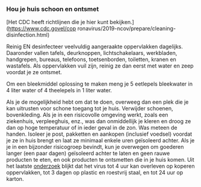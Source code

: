 ### Hou je huis schoon en ontsmet 

[Het CDC heeft richtlijnen die je hier kunt bekijken.](https://www.cdc.govel/cop ronavirus/2019-ncov/prepare/cleaning-disinfection.html)

Reinig EN desinfecteer veelvuldig aangeraakte oppervlakken dagelijks. Daaronder vallen tafels, deurknoppen, lichtschakelaars, werkbladen, handgrepen, bureaus, telefoons, toetsenborden, toiletten, kranen en wastafels.
Als oppervlakken vuil zijn, reinig ze dan eerst met water en zeep voordat je ze ontsmet.

Om een bleekmiddel oplossing te maken meng je 5 eetlepels bleekwater in 4 liter water of 4 theelepels in 1 liter water.

Als je de mogelijkheid hebt om dat te doen, overweeg dan een plek die je kan uitrusten voor schone toegang tot je huis. 
Verwijder schoenen, bovenkleding. Als je in een risicovolle omgeving werkt, zoals een ziekenhuis, verpleeghuis, enz., was dan onmiddellijk je kleren en droog ze dan op hoge temperatuur of in ieder geval in de zon. Was meteen de handen. Isoleer je post, pakketten en aankopen (inclusief voedsel) voordat je ze in huis brengt en laat ze minimaal enkele uren geïsoleerd achter. Als je je in een bijzonder risicogroep bevindt, kun je overwegen om goederen langer (een paar dagen) geïsoleerd achter te laten en geen rauwe producten te eten, en ook producten te ontsmetten die in je huis komen.
Uit het laatste [onderzoek](https://www.medrxiv.org/content/10.1101/2020.03.09.20033217v1.full.pdf) blijkt dat het virus tot 4 uur kan overleven op koperen oppervlakken, tot 3 dagen op plastic en roestvrij staal, en tot 24 uur op karton.
